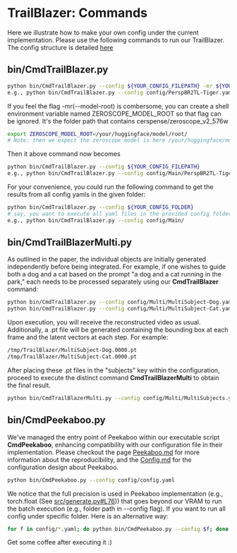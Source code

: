 # TrailBlazer: Commands

Here we illustrate how to make your own config under the current implementation.
Please use the following commands to run our TrailBlazer. The config structure
is detailed [here](Config.md)

## bin/CmdTrailBlazer.py

```bash
python bin/CmdTrailBlazer.py --config ${YOUR_CONFIG_FILEPATH} -mr ${YOUR_MODEL_ROOT}
e.g., python bin/CmdTrailBlazer.py --config config/PerspBR2TL-Tiger.yaml -mr ${YOUR_MODEL_ROOT}
```

If you feel the flag -mr(--model-root) is combersome, you can create a shell
environment variable named ZEROSCOPE_MODEL_ROOT so that flag can be ignored.
It's the folder path that contains cerspense/zeroscope_v2_576w

```bash
export ZEROSCOPE_MODEL_ROOT=/your/huggingface/model/root/
# Note: then we expect the zeroscope model is here /your/huggingface/model/root/cerspense/zeroscope_v2_576w/
```

Then it above command now becomes

```bash
python bin/CmdTrailBlazer.py --config ${YOUR_CONFIG_FILEPATH}
e.g., python bin/CmdTrailBlazer.py --config config/Main/PerspBR2TL-Tiger.yaml
```

For your convenience, you could run the following command to get the results
from all config yamls in the given folder:

```bash
python bin/CmdTrailBlazer.py --config ${YOUR_CONFIG_FOLDER}
# say, you want to execute all yaml files in the provided config folder
e.g., python bin/CmdTrailBlazer.py --config config/Main/
```

## bin/CmdTrailBlazerMulti.py

As outlined in the paper, the individual objects are initially generated
independently before being integrated. For example, if one wishes to guide
both a dog and a cat based on the prompt "a dog and a cat running in the park,"
each needs to be processed separately using our **CmdTrailBlazer** command:

```bash
python bin/CmdTrailBlazer.py --config config/Multi/MultiSubject-Dog.yaml
python bin/CmdTrailBlazer.py --config config/Multi/MultiSubject-Cat.yaml
```

Upon execution, you will receive the reconstructed video as usual. Additionally,
a .pt file will be generated containing the bounding box at each frame and the
latent vectors at each step. For example:

```bash
/tmp/TrailBlazer/MultiSubject-Dog.0000.pt
/tmp/TrailBlazer/MultiSubject-Cat.0000.pt
```

After placing these .pt files in the "subjects" key within the configuration,
proceed to execute the distinct command **CmdTrailBlazerMulti** to obtain the final
result.

```bash
python bin/CmdTrailBlazerMulti.py --config config/Multi/MultiSubjects.yaml
```

## bin/CmdPeekaboo.py

We've managed the entry point of Peekaboo within our executable script
**CmdPeekaboo**, enhancing compatibility with our configuration file in their
implementation. Please checkout the page [Peekaboo.md](Peekaboo.md) for more
information about the reproducibility, and the [Config.md](Config.md) for the
configuration design about Peekaboo.

```bash
python bin/CmdPeekaboo.py --config config/config.yaml
```

We notice that the full precision is used in Peekaboo implementation (e.g.,
torch.float (See
[src/generate.py#L76](https://github.com/microsoft/Peekaboo/blob/main/src/generate.py#L76)))
that goes beyond our VRAM to run the batch execution (e.g., folder path in
--config flag). If you want to run all config under specific folder. Here is an
alternative way:

```bash
for f in config/*.yaml; do python bin/CmdPeekaboo.py --config $f; done
```

Get some coffee after executing it :)

